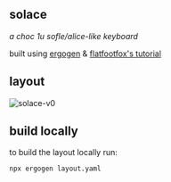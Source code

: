 solace
---

*a choc 1u sofle/alice-like keyboard*

built using [ergogen](https://ergogen.ceoloide.com/) & [flatfootfox's tutorial](https://flatfootfox.com/ergogen-introduction)

## layout

![solace-v0](https://github.com/user-attachments/assets/44fb37a3-f89c-43d4-bc95-b67fc932a9ff)

## build locally

to build the layout locally run:

```shell
npx ergogen layout.yaml
```